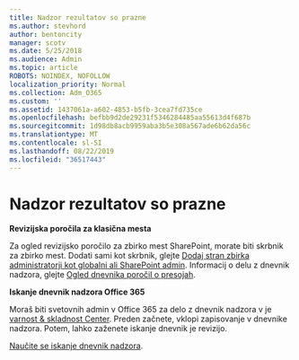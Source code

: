 ```yaml
---
title: Nadzor rezultatov so prazne
ms.author: stevhord
author: bentoncity
manager: scotv
ms.date: 5/25/2018
ms.audience: Admin
ms.topic: article
ROBOTS: NOINDEX, NOFOLLOW
localization_priority: Normal
ms.collection: Adm_O365
ms.custom: ''
ms.assetid: 1437061a-a602-4853-b5fb-3cea7fd735ce
ms.openlocfilehash: befbb9d2de29231f5346284485aa55613d4f687b
ms.sourcegitcommit: 1d98db8acb9959aba3b5e308a567ade6b62da56c
ms.translationtype: MT
ms.contentlocale: sl-SI
ms.lasthandoff: 08/22/2019
ms.locfileid: "36517443"
---
```

# <a name="auditing-results-are-blank"></a>Nadzor rezultatov so prazne

 **Revizijska poročila za klasična mesta**
  
Za ogled revizijsko poročilo za zbirko mest SharePoint, morate biti skrbnik za zbirko mest. Dodati sami kot skrbnik, glejte [Dodaj stran zbirka administratorji kot globalni ali SharePoint admin](https://go.microsoft.com/fwlink/?linkid=869390). Informacij o delu z dnevnik nadzora, glejte [Ogled dnevnika poročil o presojah](https://go.microsoft.com/fwlink/?linkid=395237). 
  
 **Iskanje dnevnik nadzora Office 365**
  
Moraš biti svetovnih admin v Office 365 za delo z dnevnik nadzora v je [varnost &amp; skladnost Center](https://protection.office.com). Preden začnete, vklopi zapisovanje v dnevnike nadzora. Potem, lahko zaženete iskanje dnevnik je revizijo. 
  
[Naučite se iskanje dnevnik nadzora](https://go.microsoft.com/fwlink/?linkid=708432).
  

